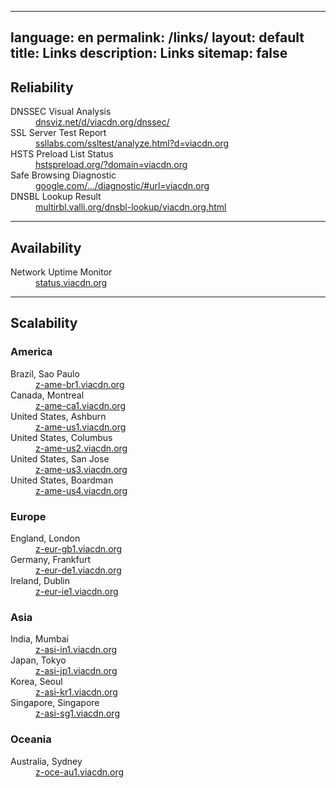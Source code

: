 
---
language: en
permalink: /links/
layout: default
title: Links
description: Links
sitemap: false
---

## Reliability

<dl>
  <dt>DNSSEC Visual Analysis</dt>
  <dd><a href="http://dnsviz.net/d/viacdn.org/dnssec/" target="_blank">dnsviz.net/d/viacdn.org/dnssec/</a></dd>
  <dt>SSL Server Test Report</dt>
  <dd><a href="https://www.ssllabs.com/ssltest/analyze.html?d=viacdn.org" target="_blank">ssllabs.com/ssltest/analyze.html?d=viacdn.org</a></dd>
  <dt>HSTS Preload List Status</dt>
  <dd><a href="https://hstspreload.org/?domain=viacdn.org" target="_blank">hstspreload.org/?domain=viacdn.org</a></dd>
  <dt>Safe Browsing Diagnostic</dt>
  <dd><a href="https://www.google.com/transparencyreport/safebrowsing/diagnostic/#url=viacdn.org" target="_blank">google.com/.../diagnostic/#url=viacdn.org</a></dd>
  <dt>DNSBL Lookup Result</dt>
  <dd><a href="http://multirbl.valli.org/dnsbl-lookup/viacdn.org.html" target="_blank">multirbl.valli.org/dnsbl-lookup/viacdn.org.html</a></dd>
</dl>

---

## Availability

<dl>
  <dt>Network Uptime Monitor</dt>
  <dd><a href="https://status.viacdn.org/" target="_blank">status.viacdn.org</a></dd>
</dl>

---

## Scalability

<p></p>

### America
<dl>
  <dt>Brazil, Sao Paulo</dt>
  <dd><a href="https://status.viacdn.org/779284951" target="_blank">z-ame-br1.viacdn.org</a></dd>
  <dt>Canada, Montreal</dt>
  <dd><a href="https://status.viacdn.org/779284957" target="_blank">z-ame-ca1.viacdn.org</a></dd>
  <dt>United States, Ashburn</dt>
  <dd><a href="https://status.viacdn.org/779284962" target="_blank">z-ame-us1.viacdn.org</a></dd>
  <dt>United States, Columbus</dt>
  <dd><a href="https://status.viacdn.org/779284963" target="_blank">z-ame-us2.viacdn.org</a></dd>
  <dt>United States, San Jose</dt>
  <dd><a href="https://status.viacdn.org/779284967" target="_blank">z-ame-us3.viacdn.org</a></dd>
  <dt>United States, Boardman</dt>
  <dd><a href="https://status.viacdn.org/779284968" target="_blank">z-ame-us4.viacdn.org</a></dd>
</dl>

### Europe
<dl>
  <dt>England, London</dt>
  <dd><a href="https://status.viacdn.org/779284985" target="_blank">z-eur-gb1.viacdn.org</a></dd>
  <dt>Germany, Frankfurt</dt>
  <dd><a href="https://status.viacdn.org/779284983" target="_blank">z-eur-de1.viacdn.org</a></dd>
  <dt>Ireland, Dublin</dt>
  <dd><a href="https://status.viacdn.org/779284987" target="_blank">z-eur-ie1.viacdn.org</a></dd>
</dl>

### Asia
<dl>
  <dt>India, Mumbai</dt>
  <dd><a href="https://status.viacdn.org/779284969" target="_blank">z-asi-in1.viacdn.org</a></dd>
  <dt>Japan, Tokyo</dt>
  <dd><a href="https://status.viacdn.org/779284973" target="_blank">z-asi-jp1.viacdn.org</a></dd>
  <dt>Korea, Seoul</dt>
  <dd><a href="https://status.viacdn.org/779284974" target="_blank">z-asi-kr1.viacdn.org</a></dd>
  <dt>Singapore, Singapore</dt>
  <dd><a href="https://status.viacdn.org/779284980" target="_blank">z-asi-sg1.viacdn.org</a></dd>
</dl>

### Oceania
<dl>
  <dt>Australia, Sydney</dt>
  <dd><a href="https://status.viacdn.org/779284990" target="_blank">z-oce-au1.viacdn.org</a></dd>
</dl>
